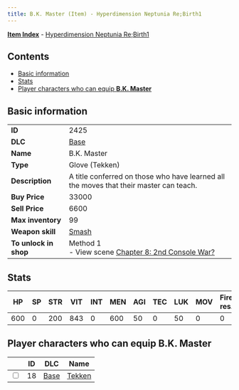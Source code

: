 ```yaml
---
title: B.K. Master (Item) - Hyperdimension Neptunia Re;Birth1
---
```


[**Item Index**](/neptunia/rb1/item/index.html) - [Hyperdimension Neptunia Re;Birth1](/neptunia/rb1)

## Contents

- [Basic information](#basic-information)
- [Stats](#stats)
- [Player characters who can equip **B.K. Master**](#player-characters-who-can-equip-bk-master)

## Basic information

|   |   |
| -- | -- |
| **ID** | 2425 |
| **DLC** | [Base](/neptunia/rb1/dlc/1-base.html) |
| **Name** | B.K. Master |
| **Type** | Glove (Tekken) |
| **Description** | A title conferred on those who have learned all the moves that their master can teach. |
| **Buy Price** | 33000 |
| **Sell Price** | 6600 |
| **Max inventory** | 99 |
| **Weapon skill** | [Smash](/neptunia/rb1/skill/1-2902-smash.html) |
| **To unlock in shop** | Method 1<br />- View scene [Chapter 8: 2nd Console War?](/neptunia/rb1/scene/1-802-chapter-8-2nd-console-war.html) |


## Stats

| HP | SP | STR | VIT | INT | MEN | AGI | TEC | LUK | MOV | Fire res. | Ice res. | Wind res. | Lightning res. |
| -- | -- | --- | --- | --- | --- | --- | --- | --- | --- | --------- | -------- | --------- | -------------- |
| 600 | 0 | 200 | 843 | 0 | 600 | 50 | 0 | 50 | 0 | 0 | 0 | 0 | 0 |


## Player characters who can equip **B.K. Master**

|    | ID | DLC | Name |
| -- | -- | --- | ---- |
| <input type="checkbox" id="rb1-player-1-18" class="trackbox" /> | 18 | [Base](/neptunia/rb1/dlc/1-base.html) | [Tekken](/neptunia/rb1/player/1-18-tekken.html) |

